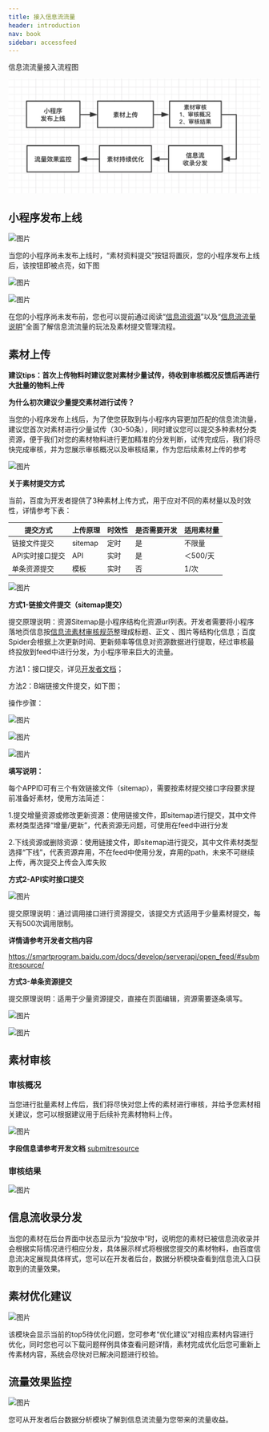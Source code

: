 ```yaml
---
title: 接入信息流流量
header: introduction
nav: book
sidebar: accessfeed
---
```





  信息流流量接入流程图

![图片](../../img/introduction/auditing/1.png) 

 

## **小程序发布上线**



![图片](../../img/introduction/auditing/图2.png) 

当您的小程序尚未发布上线时，“素材资料提交”按钮将置灰，您的小程序发布上线后，该按钮即被点亮，如下图



![图片](../../img/introduction/auditing/图3.png) 



![图片](../../img/introduction/auditing/图4.png) 

在您的小程序尚未发布前，您也可以提前通过阅读“[信息流资源](https://smartprogram.baidu.com/docs/develop/serverapi/open_feed/#信息流物料提交简介/)”以及“[信息流流量说明](https://smartprogram.baidu.com/docs/introduction/feed/)”全面了解信息流流量的玩法及素材提交管理流程。

 

## **素材上传**

 

**建议tips：首次上传物料时建议您对素材少量试传，待收到审核概况反馈后再进行大批量的物料上传**

 

**为什么初次建议少量提交素材进行试传？**

当您的小程序发布上线后，为了使您获取到与小程序内容更加匹配的信息流流量，建议您首次对素材进行少量试传（30-50条），同时建议您可以提交多种素材分类资源，便于我们对您的素材物料进行更加精准的分发判断，试传完成后，我们将尽快完成审核，并为您展示审核概况以及审核结果，作为您后续素材上传的参考



![图片](../../img/introduction/auditing/图5.png) 

 

**关于素材提交方式**

当前，百度为开发者提供了3种素材上传方式，用于应对不同的素材量以及时效性，详情参考下表：

 

| **提交方式**    | **上传原理** | **时效性** | **是否需要开发** | **适用素材量** |
| --------------- | ------------ | ---------- | ---------------- | -------------- |
| 链接文件提交    | sitemap      | 定时       | 是               | 不限量         |
| API实时接口提交 | API          | 实时       | 是               | ＜500/天       |
| 单条资源提交    | 模板         | 实时       | 否               | 1/次           |



![图片](../../img/introduction/auditing/图6.png) 



**方式1-链接文件提交（sitemap提交）**

提交原理说明：资源Sitemap是小程序结构化资源url列表。开发者需要将小程序落地页信息按[信息流素材审核规范](https://smartprogram.baidu.com/docs/introduction/auditing_info/)整理成标题、正文 、图片等结构化信息；百度Spider会根据上次更新时间、更新频率等信息对资源数据进行提取，经过审核最终投放到feed中进行分发，为小程序带来巨大的流量。 

 

方法1：接口提交，详见[开发者文档](https://smartprogram.baidu.com/docs/develop/serverapi/open_feed/)；

方法2：B端链接文件提交，如下图；

 

操作步骤：



![图片](../../img/introduction/auditing/图7.png) 



![图片](../../img/introduction/auditing/图8.png) 



![图片](../../img/introduction/auditing/图9.png) 

 

**填写说明：**

每个APPID可有三个有效链接文件（sitemap），需要按素材提交接口字段要求提前准备好素材，使用方法简述：

1.提交增量资源或修改更新资源：使用链接文件，即sitemap进行提交，其中文件素材类型选择“增量/更新”，代表资源无问题，可使用在feed中进行分发

 

2.下线资源或删除资源：使用链接文件，即sitemap进行提交，其中文件素材类型选择“下线”，代表资源弃用，不在feed中使用分发，弃用的path，未来不可继续上传，再次提交上传会入库失败

 

**方式2-API实时接口提交**



![图片](../../img/introduction/auditing/图10.png) 

 提交原理说明：通过调用接口进行资源提交，该提交方式适用于少量素材提交，每天有500次调用限制。



**详情请参考开发者文档内容**

https://smartprogram.baidu.com/docs/develop/serverapi/open_feed/#submitresource/

 

**方式3-单条资源提交**

提交原理说明：适用于少量资源提交，直接在页面编辑，资源需要逐条填写。



![图片](../../img/introduction/auditing/图11.png) 



![图片](../../img/introduction/auditing/图12.png) 

 

## **素材审核**

 

### 审核概况

当您进行批量素材上传后，我们将尽快对您上传的素材进行审核，并给予您素材相关建议，您可以根据建议用于后续补充素材物料上传。



![图片](../../img/introduction/auditing/图13.png) 

**字段信息请参考开发文档** [submitresource](https://smartprogram.baidu.com/docs/develop/serverapi/open_feed/#submitresource/)

 

### 审核结果



![图片](../../img/introduction/auditing/图14.png) 

 

## **信息流收录分发**

当您的素材在后台界面中状态显示为“投放中”时，说明您的素材已被信息流收录并会根据实际情况进行相应分发，具体展示样式将根据您提交的素材物料，由百度信息流决定展现具体样式，您可以在开发者后台，数据分析模块查看到信息流入口获取到的流量效果。

 

 

## **素材优化建议**


![图片](../../img/introduction/auditing/图15.png) 

该模块会显示当前的top5待优化问题，您可参考“优化建议”对相应素材内容进行优化，同时您也可以下载问题样例具体查看问题详情，素材完成优化后您可重新上传素材内容，系统会尽快对已解决问题进行校验。

 

## **流量效果监控**



![图片](../../img/introduction/auditing/图16.png) 

 

您可从开发者后台数据分析模块了解到信息流流量为您带来的流量收益。


